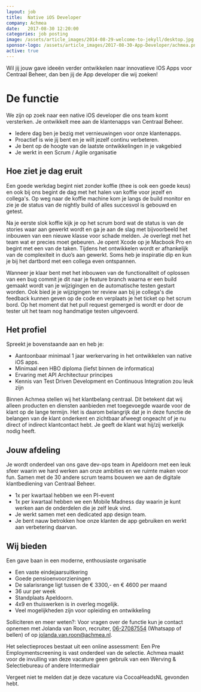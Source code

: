 ```yaml
---
layout: job
title:  Native iOS Developer
company: Achmea
date:   2017-08-30 12:20:00
categories: job posting
image: /assets/article_images/2014-08-29-welcome-to-jekyll/desktop.jpg
sponsor-logo: /assets/article_images/2017-08-30-App-Developer/achmea.png
active: true
---
```


Wil jij jouw gave ideeën verder ontwikkelen naar innovatieve IOS Apps voor Centraal Beheer, dan ben jij de App developer die wij zoeken!

# De functie

We zijn op zoek naar een native iOS developer die ons team komt versterken. Je ontwikkelt mee aan de klantenapps van Centraal Beheer.

- Iedere dag ben je bezig met vernieuwingen voor onze klantenapps. 
- Proactief is wie jij bent en je wilt jezelf continu verbeteren.
- Je bent op de hoogte van de laatste ontwikkelingen in je vakgebied
- Je werkt in een Scrum / Agile organisatie

## Hoe ziet je dag eruit

Een goede werkdag begint niet zonder koffie (thee is ook een goede keus) en ook bij ons begint de dag met het halen van koffie voor jezelf en collega's. Op weg naar de koffie machine kom je langs de build monitor en zie je de status van de nightly build of alles succesvol is gebouwd en getest. 

Na je eerste slok koffie kijk je op het scrum bord wat de status is van de stories waar aan gewerkt wordt en ga je aan de slag met bijvoorbeeld het inbouwen van een nieuwe klasse voor schade melden. Je overlegt met het team wat er precies moet gebeuren. Je opent Xcode op je Macbook Pro en begint met een van de taken. Tijdens het ontwikkelen wordt er afhankelijk van de complexiteit in duo’s aan gewerkt. Soms heb je inspiratie dip en kun je bij het dartbord met een collega even ontspannen.

Wanneer je klaar bent met het inbouwen van de functionaliteit of oplossen van een bug commit je dit naar je feature branch waarna er een build gemaakt wordt van je wijzigingen en de automatische testen gestart worden. Ook bied je je wijzigingen ter review aan bij je collega's die feedback kunnen geven op de code en verplaats je het ticket op het scrum bord. Op het moment dat het pull request gemerged is wordt er door de tester uit het team nog handmatige testen uitgevoerd.


## Het profiel

Spreekt je bovenstaande aan en heb je:

- Aantoonbaar minimaal 1 jaar werkervaring in het ontwikkelen van native iOS apps.
- Minimaal een HBO diploma (liefst binnen de informatica)
- Ervaring met API Architectuur principes 
- Kennis van Test Driven Development en Continuous Integration zou leuk zijn

Binnen Achmea stellen wij het klantbelang centraal. Dit betekent dat wij alleen producten en diensten aanbieden met toegevoegde waarde voor de klant op de lange termijn. Het is daarom belangrijk dat je in deze functie de belangen van de klant onderkent en zichtbaar afweegt ongeacht of je nu direct of indirect klantcontact hebt. Je geeft de klant wat hij/zij werkelijk nodig heeft.
 

## Jouw afdeling

Je wordt onderdeel van ons gave dev-ops team in Apeldoorn met een leuk sfeer waarin we hard werken aan onze ambities en we ruimte maken voor fun. Samen met de 30 andere scrum teams bouwen we aan de digitale klantbediening van Centraal Beheer.
- 1x per kwartaal hebben we een PI-event
- 1x per kwartaal hebben we een Mobile Madness day waarin je kunt werken aan de onderdelen die je zelf leuk vind.
- Je werkt samen met een dedicated app design team.
- Je bent nauw betrokken hoe onze klanten de app gebruiken en werkt aan verbetering daarvan.

## Wij bieden

Een gave baan in een moderne, enthousiaste organisatie 

- Een vaste eindejaarsuitkering
- Goede pensioenvoorzieningen 
- De salarisrange ligt tussen de € 3300,- en € 4600 per maand
- 36 uur per week 
- Standplaats Apeldoorn. 
- 4x9 en thuiswerken is in overleg mogelijk.
- Veel mogelijkheden zijn voor opleiding en ontwikkeling

Solliciteren en meer weten?:
Voor vragen over de functie kun je contact opnemen met Jolanda van Roon, recruiter, [06-27087554](tel:+316-27087554) (Whatsapp of bellen) of op [jolanda.van.roon@achmea.nl](mailto:jolanda.van.roon@achmea.nl).

Het selectieproces bestaat uit een online assessment: 
Een Pre Employmentscreening is vast onderdeel van de selectie. 
Achmea maakt voor de invulling van deze vacature geen gebruik van een Werving & Selectiebureau of andere Intermediair

Vergeet niet te melden dat je deze vacature via CocoaHeadsNL gevonden hebt.

